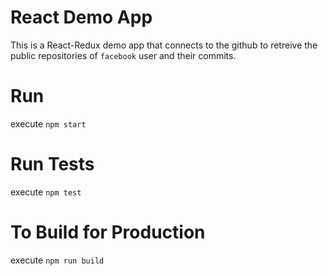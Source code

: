 # React Demo App

This is a React-Redux demo app that connects to the github to retreive the public repositories of `facebook` user and their commits.

# Run

execute `npm start`

# Run Tests

execute `npm test`

# To Build for Production

execute `npm run build`